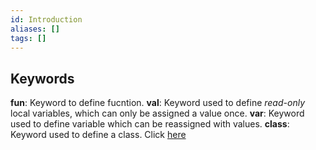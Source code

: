 ```yaml
---
id: Introduction
aliases: []
tags: []
---
```


## Keywords

**fun**: Keyword to define fucntion.
**val**: Keyword used to define _read-only_ local variables, which can only be assigned a value once.
**var**: Keyword used to define variable which can be reassigned with values.
**class**: Keyword used to define a class. Click [here](Kotlin/Classes%20and%20Objects/Classes)
